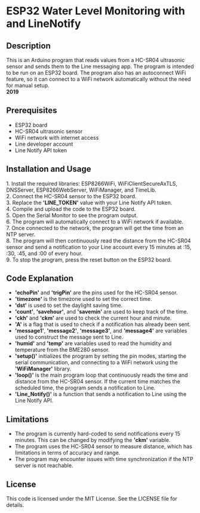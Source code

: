 # ESP32 Water Level Monitoring with and LineNotify
<h2>Description</h2>
This is an Arduino program that reads values from a HC-SR04 ultrasonic sensor and sends them to the Line messaging app. The program is intended to be run on an ESP32 board. The program also has an autoconnect WiFi feature, so it can connect to a WiFi network automatically without the need for manual setup.<br>
<b>2019</b>
<h2>Prerequisites</h2>

- ESP32 board<br>
- HC-SR04 ultrasonic sensor<br>
- WiFi network with internet access<br>
- Line developer account<br>
- Line Notify API token<br>
<h2>Installation and Usage</h2>
1. Install the required libraries: ESP8266WiFi, WiFiClientSecureAxTLS, DNSServer, ESP8266WebServer, WiFiManager, and TimeLib.<br>
2. Connect the HC-SR04 sensor to the ESP32 board.<br>
3. Replace the <b>'LINE_TOKEN'</b> value with your Line Notify API token.<br>
4. Compile and upload the code to the ESP32 board.<br>
5. Open the Serial Monitor to see the program output.<br>
6. The program will automatically connect to a WiFi network if available.<br>
7. Once connected to the network, the program will get the time from an NTP server.<br>
8. The program will then continuously read the distance from the HC-SR04 sensor and send a notification to your Line account every 15 minutes at :15, :30, :45, and :00 of every hour.<br>
9. To stop the program, press the reset button on the ESP32 board.<br>
<h2>Code Explanation</h2>

- <b>'echoPin'</b> and <b>'trigPin'</b> are the pins used for the HC-SR04 sensor.<br>
- <b>'timezone'</b> is the timezone used to set the correct time.<br>
- <b>'dst'</b> is used to set the daylight saving time.<br>
- <b>'count'</b>, <b>'savehour'</b>, and <b>'savemin'</b> are used to keep track of the time.<br>
- <b>'ckh'</b> and <b>'ckm'</b> are used to check the current hour and minute.<br>
- <b>'A'</b> is a flag that is used to check if a notification has already been sent.<br>
- <b>'message1'</b>, <b>'message2'</b>, <b>'message3'</b>, and <b>'message4'</b> are variables used to construct the message sent to Line.<br>
- <b>'humid'</b> and <b>'temp'</b> are variables used to read the humidity and temperature from the BME280 sensor.<br>
- <b>'setup()'</b> initializes the program by setting the pin modes, starting the serial communication, and connecting to a WiFi network using the <b>'WiFiManager'</b> library.<br>
- <b>'loop()'</b> is the main program loop that continuously reads the time and distance from the HC-SR04 sensor. If the current time matches the scheduled time, the program sends a notification to Line.<br>
- <b>'Line_Notify()'</b> is a function that sends a notification to Line using the Line Notify API.<br>
<h2>Limitations</h2>

- The program is currently hard-coded to send notifications every 15 minutes. This can be changed by modifying the <b>'ckm'</b> variable.<br>
- The program uses the HC-SR04 sensor to measure distance, which has limitations in terms of accuracy and range.<br>
- The program may encounter issues with time synchronization if the NTP server is not reachable.<br>
<h2>License</h2>
This code is licensed under the MIT License. See the LICENSE file for details.
